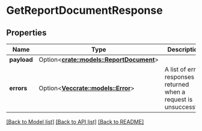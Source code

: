 # GetReportDocumentResponse

## Properties

Name | Type | Description | Notes
------------ | ------------- | ------------- | -------------
**payload** | Option<[**crate::models::ReportDocument**](ReportDocument.md)> |  | [optional]
**errors** | Option<[**Vec<crate::models::Error>**](Error.md)> | A list of error responses returned when a request is unsuccessful. | [optional]

[[Back to Model list]](../README.md#documentation-for-models) [[Back to API list]](../README.md#documentation-for-api-endpoints) [[Back to README]](../README.md)


